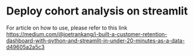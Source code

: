 # Deploy cohort analysis on streamlit

For article on how to use, please refer to this link
https://medium.com/@joetrankang/i-built-a-customer-retention-dashboard-with-python-and-streamlit-in-under-20-minutes-as-a-data-d49605a2a5c3
